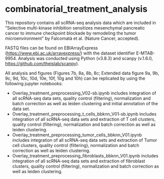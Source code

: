 # combinatorial_treatment_analysis
This repository contains all scRNA-seq analysis data which are included in "Selective multi-kinase inhibition sensitizes mesenchymal pancreatic cancer to immune checkpoint blockade by remodeling the tumor microenvironment" by Falcomatà et al. (Nature Cancer, accepted).

FASTQ files can be found on EBIArrayExpress (https://www.ebi.ac.uk/arrayexpress/) with the dataset identifier E-MTAB-9954.
Analysis was conducted using Python (v3.8.3) and scanpy (v.1.6.0, https://github.com/theislab/scanpy).

All analysis and figures (Figures 7b, 8a, 8b, 8c; Extended data figure 9a, 9b, 9c, 9d, 10c, 10d, 10e, 10f, 10g and 10h) can be replicated by using the following jupyter notebooks:

  - Overlay_treatment_preprocessing_V02-sb.ipynb 
  includes integration of all scRNA-seq data sets, quality control (filtering), normalization and batch correction as well as leiden clustering and initial annotation of the data set. 
  - Overlay_treatment_preprocessing_t_cells_bbknn_V01-sb.ipynb 
  includes integration of all scRNA-seq data sets and extraction of T cell clusters, quality control (filtering), normalization and batch correction as well as leiden clustering. 
  - Overlay_treatment_preprocessing_tumor_cells_bbknn_V01.ipynb 
  includes integration of all scRNA-seq data sets and extraction of Tumor cell clusters, quality control (filtering), normalization and batch correction as well as leiden clustering. 
  - Overlay_treatment_preprocessing_fibroblasts_bbknn_V01.ipynb includes integration of all scRNA-seq data sets and extraction of fibroblast clusters, quality control (filtering), normalization and batch correction as well as leiden clustering. 
